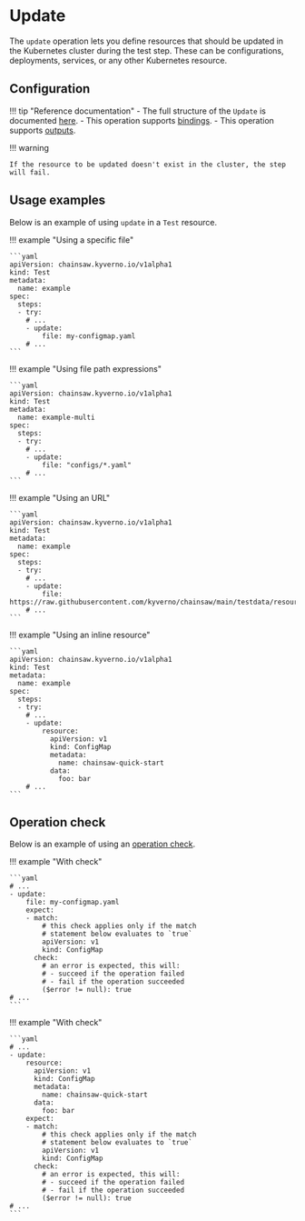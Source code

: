 # Update

The `update` operation lets you define resources that should be updated in the Kubernetes cluster during the test step.
These can be configurations, deployments, services, or any other Kubernetes resource.

## Configuration

!!! tip "Reference documentation"
    - The full structure of the `Update` is documented [here](../apis/chainsaw.v1alpha1.md#chainsaw-kyverno-io-v1alpha1-Update).
    - This operation supports [bindings](../tests/common/bindings.md).
    - This operation supports [outputs](../tests/common/outputs.md).

!!! warning

    If the resource to be updated doesn't exist in the cluster, the step will fail.

## Usage examples

Below is an example of using `update` in a `Test` resource.

!!! example "Using a specific file"

    ```yaml
    apiVersion: chainsaw.kyverno.io/v1alpha1
    kind: Test
    metadata:
      name: example
    spec:
      steps:
      - try:
        # ...
        - update:
            file: my-configmap.yaml
        # ...
    ```

!!! example "Using file path expressions"

    ```yaml
    apiVersion: chainsaw.kyverno.io/v1alpha1
    kind: Test
    metadata:
      name: example-multi
    spec:
      steps:
      - try:
        # ...
        - update:
            file: "configs/*.yaml"
        # ...
    ```

!!! example "Using an URL"

    ```yaml
    apiVersion: chainsaw.kyverno.io/v1alpha1
    kind: Test
    metadata:
      name: example
    spec:
      steps:
      - try:
        # ...
        - update:
            file: https://raw.githubusercontent.com/kyverno/chainsaw/main/testdata/resource/valid.yaml
        # ...
    ```

!!! example "Using an inline resource"

    ```yaml
    apiVersion: chainsaw.kyverno.io/v1alpha1
    kind: Test
    metadata:
      name: example
    spec:
      steps:
      - try:
        # ...
        - update:
            resource:
              apiVersion: v1
              kind: ConfigMap
              metadata:
                name: chainsaw-quick-start
              data:
                foo: bar
        # ...
    ```

## Operation check

Below is an example of using an [operation check](./check.md#update).

!!! example "With check"

    ```yaml
    # ...
    - update:
        file: my-configmap.yaml
        expect:
        - match:
            # this check applies only if the match
            # statement below evaluates to `true`
            apiVersion: v1
            kind: ConfigMap
          check:
            # an error is expected, this will:
            # - succeed if the operation failed
            # - fail if the operation succeeded
            ($error != null): true
    # ...
    ```

!!! example "With check"

    ```yaml
    # ...
    - update:
        resource:
          apiVersion: v1
          kind: ConfigMap
          metadata:
            name: chainsaw-quick-start
          data:
            foo: bar
        expect:
        - match:
            # this check applies only if the match
            # statement below evaluates to `true`
            apiVersion: v1
            kind: ConfigMap
          check:
            # an error is expected, this will:
            # - succeed if the operation failed
            # - fail if the operation succeeded
            ($error != null): true
    # ...
    ```
